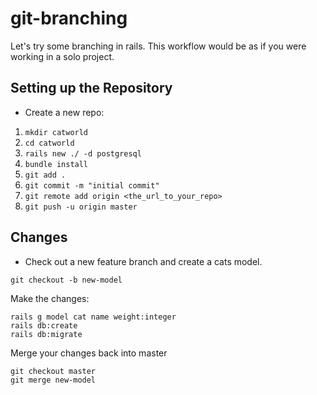 # git-branching

Let's try some branching in rails. This workflow would be as if you were working in a solo project.

## Setting up the Repository

- Create a new repo:

1. `mkdir catworld`
1. `cd catworld`
1. `rails new ./ -d postgresql`
1. `bundle install`
1. `git add .`
1. `git commit -m "initial commit"`
1. `git remote add origin <the_url_to_your_repo>`
1. `git push -u origin master`

## Changes


* Check out a new feature branch and create a cats model.
```
git checkout -b new-model
```
Make the changes:

```
rails g model cat name weight:integer
rails db:create
rails db:migrate
```

Merge your changes back into master
```
git checkout master
git merge new-model
```
